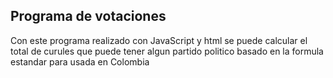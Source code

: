 ## Programa de votaciones
Con este programa realizado con JavaScript y html se puede calcular el total de curules que puede tener algun partido politico basado en la formula estandar para usada en Colombia